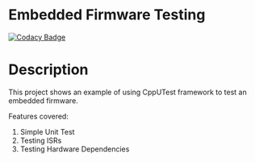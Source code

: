 # Embedded Firmware Testing

[![Codacy Badge](https://api.codacy.com/project/badge/Grade/afe25c5f6f1a4dab8bebad314cf3ce6a)](https://app.codacy.com/project/pelco/firmware_testing/dashboard)

# Description

This project shows an example of using CppUTest framework to test an embedded firmware.

Features covered:

1. Simple Unit Test
2. Testing ISRs
3. Testing Hardware Dependencies